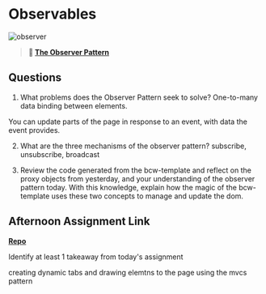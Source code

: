 # Observables

![observer](https://bcw.blob.core.windows.net/public/img/journals/8014045611652045)

> **📖 [The Observer Pattern](https://codeworksacademy.com/fs-student-guide/resources/wk3/04-Observer-Pattern)**

## Questions

1. What problems does the Observer Pattern seek to solve? One-to-many data binding between elements. 

You can update parts of the page in response to an event, with data the event provides.

2. What are the three mechanisms of the observer pattern?
subscribe, unsubscribe, broadcast

3. Review the code generated from the bcw-template and reflect on the proxy objects from yesterday, and your understanding of the observer pattern today. With this knowledge, explain how the magic of the bcw-template uses these two concepts to manage and update the dom.

## Afternoon Assignment Link

**[Repo](https://github.com/TobyComon/WayFinder)**

Identify at least 1 takeaway from today's assignment

creating dynamic tabs and drawing elemtns to the page using the mvcs pattern
